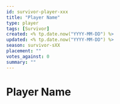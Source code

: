```yaml
---
id: survivor-player-xxx
title: "Player Name"
type: player
tags: [Survivor]
created: <% tp.date.now("YYYY-MM-DD") %>
updated: <% tp.date.now("YYYY-MM-DD") %>
season: survivor-sXX
placement: ""
votes_against: 0
summary: ""
---
```


# Player Name

<!-- Write player details here -->
